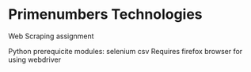 
# Primenumbers Technologies

Web Scraping assignment

Python prerequicite modules:
selenium 
csv
Requires firefox browser for using webdriver
